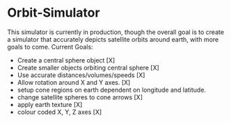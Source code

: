# Orbit-Simulator
This simulator is currently in production, though the overall goal is to create a simulator that accurately depicts satellite orbits around earth, with more goals to come.
Current Goals:

- Create a central sphere object [X]
- Create smaller objects orbiting central sphere [X]
- Use accurate distances/volumes/speeds [X]
- Allow rotation around X and Y axes. [X]
- setup cone regions on earth dependent on longitude and latitude.
- change satellite spheres to cone arrows [X]
- apply earth texture [X]
- colour coded X, Y, Z axes [X]
